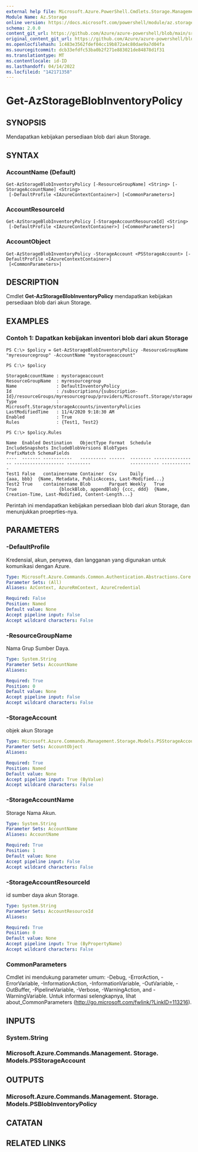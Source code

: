 ```yaml
---
external help file: Microsoft.Azure.PowerShell.Cmdlets.Storage.Management.dll-Help.xml
Module Name: Az.Storage
online version: https://docs.microsoft.com/powershell/module/az.storage/get-azstorageblobinventorypolicy
schema: 2.0.0
content_git_url: https://github.com/Azure/azure-powershell/blob/main/src/Storage/Storage.Management/help/Get-AzStorageBlobInventoryPolicy.md
original_content_git_url: https://github.com/Azure/azure-powershell/blob/main/src/Storage/Storage.Management/help/Get-AzStorageBlobInventoryPolicy.md
ms.openlocfilehash: 1c483e3562fdef04cc19b872a4c80dae9a7d04fa
ms.sourcegitcommit: dcb33efdfc53ba0b2f271e883021de84878d1f31
ms.translationtype: MT
ms.contentlocale: id-ID
ms.lasthandoff: 04/14/2022
ms.locfileid: "142171358"
---
```

# Get-AzStorageBlobInventoryPolicy

## SYNOPSIS
Mendapatkan kebijakan persediaan blob dari akun Storage.

## SYNTAX

### AccountName (Default)
```
Get-AzStorageBlobInventoryPolicy [-ResourceGroupName] <String> [-StorageAccountName] <String>
 [-DefaultProfile <IAzureContextContainer>] [<CommonParameters>]
```

### AccountResourceId
```
Get-AzStorageBlobInventoryPolicy [-StorageAccountResourceId] <String>
 [-DefaultProfile <IAzureContextContainer>] [<CommonParameters>]
```

### AccountObject
```
Get-AzStorageBlobInventoryPolicy -StorageAccount <PSStorageAccount> [-DefaultProfile <IAzureContextContainer>]
 [<CommonParameters>]
```

## DESCRIPTION
Cmdlet **Get-AzStorageBlobInventoryPolicy** mendapatkan kebijakan persediaan blob dari akun Storage.

## EXAMPLES

### Contoh 1: Dapatkan kebijakan inventori blob dari akun Storage
```
PS C:\> $policy = Get-AzStorageBlobInventoryPolicy -ResourceGroupName "myresourcegroup" -AccountName "mystorageaccount"

PS C:\> $policy 

StorageAccountName : mystorageaccount
ResourceGroupName  : myresourcegroup
Name               : DefaultInventoryPolicy
Id                 : /subscriptions/{subscription-Id}/resourceGroups/myresourcegroup/providers/Microsoft.Storage/storageAccounts/mystorageaccount/inventoryPolicies/default
Type               : Microsoft.Storage/storageAccounts/inventoryPolicies
LastModifiedTime   : 11/4/2020 9:18:30 AM
Enabled            : True
Rules              : {Test1, Test2}

PS C:\> $policy.Rules

Name  Enabled Destination   ObjectType Format  Schedule IncludeSnapshots IncludeBlobVersions BlobTypes               PrefixMatch SchemaFields                                           
----  ------- -----------   ---------- ------  -------- ---------------- ------------------- ---------               ----------- ------------                                           
Test1 False   containername Container  Csv     Daily                                                                 {aaa, bbb}  {Name, Metadata, PublicAccess, Last-Modified...}       
Test2 True    containername Blob       Parquet Weekly   True             True                {blockBlob, appendBlob} {ccc, ddd}  {Name, Creation-Time, Last-Modified, Content-Length...}
```

Perintah ini mendapatkan kebijakan persediaan blob dari akun Storage, dan menunjukkan proeprties-nya.

## PARAMETERS

### -DefaultProfile
Kredensial, akun, penyewa, dan langganan yang digunakan untuk komunikasi dengan Azure.

```yaml
Type: Microsoft.Azure.Commands.Common.Authentication.Abstractions.Core.IAzureContextContainer
Parameter Sets: (All)
Aliases: AzContext, AzureRmContext, AzureCredential

Required: False
Position: Named
Default value: None
Accept pipeline input: False
Accept wildcard characters: False
```

### -ResourceGroupName
Nama Grup Sumber Daya.

```yaml
Type: System.String
Parameter Sets: AccountName
Aliases:

Required: True
Position: 0
Default value: None
Accept pipeline input: False
Accept wildcard characters: False
```

### -StorageAccount
objek akun Storage

```yaml
Type: Microsoft.Azure.Commands.Management.Storage.Models.PSStorageAccount
Parameter Sets: AccountObject
Aliases:

Required: True
Position: Named
Default value: None
Accept pipeline input: True (ByValue)
Accept wildcard characters: False
```

### -StorageAccountName
Storage Nama Akun.

```yaml
Type: System.String
Parameter Sets: AccountName
Aliases: AccountName

Required: True
Position: 1
Default value: None
Accept pipeline input: False
Accept wildcard characters: False
```

### -StorageAccountResourceId
id sumber daya akun Storage.

```yaml
Type: System.String
Parameter Sets: AccountResourceId
Aliases:

Required: True
Position: 0
Default value: None
Accept pipeline input: True (ByPropertyName)
Accept wildcard characters: False
```

### CommonParameters
Cmdlet ini mendukung parameter umum: -Debug, -ErrorAction, -ErrorVariable, -InformationAction, -InformationVariable, -OutVariable, -OutBuffer, -PipelineVariable, -Verbose, -WarningAction, and -WarningVariable. Untuk informasi selengkapnya, lihat about_CommonParameters (http://go.microsoft.com/fwlink/?LinkID=113216).

## INPUTS

### System.String

### Microsoft.Azure.Commands.Management. Storage. Models.PSStorageAccount

## OUTPUTS

### Microsoft.Azure.Commands.Management. Storage. Models.PSBlobInventoryPolicy

## CATATAN

## RELATED LINKS
